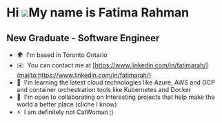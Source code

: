 Hi ![](https://user-images.githubusercontent.com/18350557/176309783-0785949b-9127-417c-8b55-ab5a4333674e.gif)My name is Fatima Rahman
=====================================================================================================================================

New Graduate - Software Engineer
--------------------------------

*   🌍  I'm based in Toronto Ontario
*   ✉️  You can contact me at [https://www.linkedin.com/in/fatimarah/](mailto:https://www.linkedin.com/in/fatimarah/)
*   🧠  I'm learning the latest cloud technologies like Azure, AWS and GCP and container orchestration tools like Kubernetes and Docker
*   🤝  I'm open to collaborating on Interesting projects that help make the world a better place (cliche I know)
*   ⚡  I am definitely not CatWoman ;)

<!---
ftimarah/ftimarah is a ✨ special ✨ repository because its `README.md` (this file) appears on your GitHub profile.
You can click the Preview link to take a look at your changes.
--->
